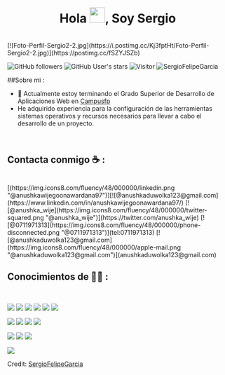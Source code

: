 

<h1 align="center">Hola <img src="https://media.giphy.com/media/hvRJCLFzcasrR4ia7z/giphy.gif" width="35">, Soy Sergio</h1>
<br>

 <div class="foto">
       [![Foto-Perfil-Sergio2-2.jpg](https://i.postimg.cc/Kj3fptHt/Foto-Perfil-Sergio2-2.jpg)](https://postimg.cc/fSZYJSZb)
  </div> 




![GitHub followers](https://img.shields.io/github/followers/SergioFelipeGarcia?style=social) ![GitHub User's stars](https://img.shields.io/github/stars/SergioFelipeGarcia?style=social) ![Visitor](https://visitor-badge.laobi.icu/badge?page_id=SergioFelipeGarcia.repoName) <img src="https://komarev.com/ghpvc/?username=SergioFelipeGarcia" alt="SergioFelipeGarcia" />

##Sobre mi :

- 🏢 Actualmente estoy terminando el Grado Superior de Desarrollo de Aplicaciones Web en [Campusfp](https://campusfp.es/)
- He adquirido experiencia para la configuración de las herramientas sistemas operativos y recursos necesarios para llevar a cabo el desarrollo de un proyecto.

<br>

## Contacta conmigo ☕ :

<br>
[(https://img.icons8.com/fluency/48/000000/linkedin.png "@anushkawijegoonawardana97")][![@anushkaduwolka123@gmail.com](https://www.linkedin.com/in/anushkawijegoonawardana97/) [![@anushka_wije](https://img.icons8.com/fluency/48/000000/twitter-squared.png "@anushka_wije")](https://twitter.com/anushka_wije) [![@0711971313](https://img.icons8.com/fluency/48/000000/phone-disconnected.png "@0711971313")](tel:0711971313) [![@anushkaduwolka123@gmail.com](https://img.icons8.com/fluency/48/000000/apple-mail.png "@anushkaduwolka123@gmail.com")](anushkaduwolka123@gmail.com)

<br>

## Conocimientos de 🧑‍💻 :

<br>

<img src="https://img.icons8.com/color/48/000000/html-5--v1.png"/> <img src="https://img.icons8.com/color/48/000000/css3.png"/> <img src="https://img.icons8.com/color/48/000000/sass.png"/> <img src="https://img.icons8.com/color/48/000000/javascript--v1.png"/> <img src="https://img.icons8.com/office/48/000000/react.png"/> <img src="https://img.icons8.com/color/48/000000/nextjs.png"/>

<img src="https://img.icons8.com/color/48/000000/java-coffee-cup-logo--v1.png"/> <img src="https://img.icons8.com/officel/48/000000/php-logo.png"/> <img src="https://img.icons8.com/fluency/48/000000/laravel.png"/> <img src="https://img.icons8.com/fluency/48/000000/wordpress.png"/>

<img src="https://img.icons8.com/color/48/000000/mysql-logo.png"/> <img src="https://img.icons8.com/color/48/000000/mongodb.png"/> <img src="https://img.icons8.com/color/48/000000/firebase.png"/>

<img src="https://img.icons8.com/color/48/000000/npm.png"/>

<br>



Credit: [SergioFelipeGarcia](https://github.com/SergioFelipeGarcia)



